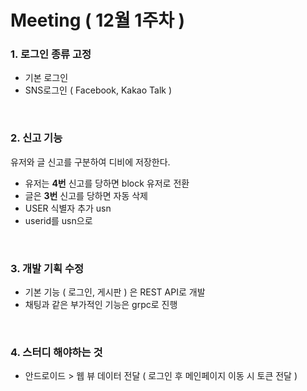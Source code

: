 # Meeting ( 12월 1주차 )



### 1.  로그인 종류 고정

- 기본 로그인
- SNS로그인 ( Facebook, Kakao Talk )

<br/>

### 2. 신고 기능

유저와 글 신고를 구분하여 디비에 저장한다.

- 유저는 **4번** 신고를 당하면 block 유저로 전환
- 글은 **3번** 신고를 당하면 자동 삭제
- USER 식별자 추가 usn
- userid를 usn으로
<br/>


### 3. 개발 기획 수정

- 기본 기능 ( 로그인, 게시판 ) 은 REST API로 개발
- 채팅과 같은 부가적인 기능은 grpc로 진행

<br/>


### 4.  스터디 해야하는 것

- 안드로이드 > 웹 뷰 데이터 전달 ( 로그인 후 메인페이지 이동 시 토큰 전달 )

